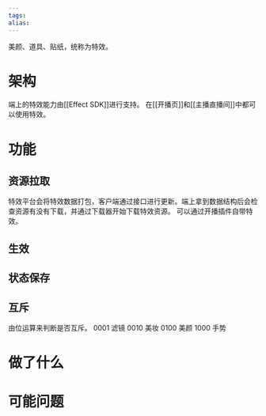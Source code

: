 ```yaml
---
tags: 
alias:
---
```

美颜、道具、贴纸，统称为特效。
# 架构
端上的特效能力由[[Effect SDK]]进行支持。
在[[开播页]]和[[主播直播间]]中都可以使用特效。
# 功能
## 资源拉取
特效平台会将特效数据打包，客户端通过接口进行更新。端上拿到数据结构后会检查资源有没有下载，并通过下载器开始下载特效资源。
可以通过开播插件自带特效。
## 生效
## 状态保存
## 互斥

由位运算来判断是否互斥。
0001 滤镜
0010 美妆
0100 美颜
1000 手势

# 做了什么

# 可能问题

